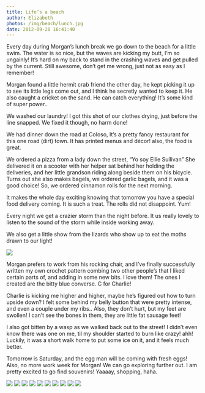 ```yaml
---
title: Life’s a beach
author: Elizabeth
photos: /img/beach/lunch.jpg
date: 2012-09-28 16:41:40
---
```

Every day during Morgan’s lunch break we go down to the beach for a little swim. The water is so nice, but the waves are kicking my butt, I’m so ungainly! It’s hard on my back to stand in the crashing waves and get pulled by the current. Still awesome, don’t get me wrong, just<!-- more --> not as easy as I remember!

Morgan found a little hermit crab friend the other day, he kept picking it up to see its little legs come out, and I think he secretly wanted to keep it. He also caught a cricket on the sand. He can catch everything! It’s some kind of super power..

We washed our laundry! I got this shot of our clothes drying, just before the line snapped.  We fixed it though, no harm done!

We had dinner down the road at Coloso, It’s a pretty fancy restaurant for this one road (dirt) town. It has printed menus and décor! also, the food is great.

We ordered a pizza from a lady down the street, “Yo soy Ellie Sullivan” She delivered it on a scooter with her helper sat behind her holding the deliveries, and her little grandson riding along beside them on his bicycle. Turns out she also makes bagels, we ordered garlic bagels, and it was a good choice! So, we ordered cinnamon rolls for the next morning.

It makes the whole day exciting knowing that tomorrow you have a special food delivery coming. It is such a treat. The rolls did not disappoint. Yum!

Every night we get a crazier storm than the night before. It us really lovely to listen to the sound of the storm while inside working away.

We also get a little show from the lizards who show up to eat the moths drawn to our light!

![](/img/beach/1-bagels.png)

Morgan prefers to work from his rocking chair, and I’ve finally successfully written my own crochet pattern combing two other people’s that I liked certain parts of, and adding in some new bits. I love them! The ones I created are the bitty blue converse. C for Charlie!

Charlie is kicking me higher and higher, maybe he’s figured out how to turn upside down? I felt some behind my belly button that were pretty intense, and even a couple under my ribs..  Also, they don’t hurt, but my feet are swollen! I can’t see the bones in them, they are little fat sausage feet!

I also got bitten by a wasp as we walked back out to the street! I didn’t even know there was one on me, til my shoulder started to burn like crazy! ahh! Luckily, it was a short walk home to put some ice on it, and it feels much better.

Tomorrow is Saturday, and the egg man will be coming with fresh eggs! Also, no more work week for Morgan! We can go exploring further out. I am pretty excited to go find souvenirs! Yaaaay, shopping, haha.

![](/img/beach/2-rolls.jpg)
![](/img/beach/3-dog.jpg)
![](/img/beach/4-foot.jpg)
![](/img/beach/5-coffee.jpg)
![](/img/beach/6-gecko.jpg)
![](/img/beach/7-dinner.jpg)
![](/img/beach/8-shoes.jpg)
![](/img/beach/9-feet.jpg)
![](/img/beach/10-bar.jpg)
![](/img/beach/11-shoes.jpg)